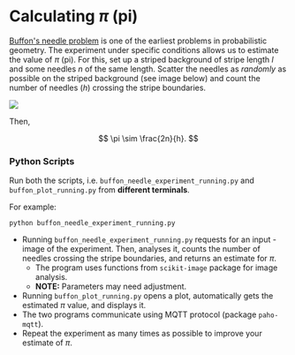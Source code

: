 # Calculating $\pi$ (pi) 
[Buffon's needle problem](https://en.wikipedia.org/wiki/Buffon%27s_needle_problem) is one of the earliest problems in probabilistic geometry. The experiment under specific conditions allows us to estimate the value of $\pi$ (pi). 
For this, set up a striped background of stripe length $l$ and some needles $n$ of the same length. Scatter the needles as _randomly_ as possible on the striped background (see image below) and count the number of needles (_h_) crossing the stripe boundaries.

![](example_image.jpg)

Then,

$$
\pi \sim \frac{2n}{h}.
$$

### Python Scripts

Run both the scripts, i.e. ```buffon_needle_experiment_running.py``` and ```buffon_plot_running.py``` from **different terminals**.

For example:

```console
python buffon_needle_experiment_running.py
```

- Running ```buffon_needle_experiment_running.py``` requests for an input - image of the experiment. Then, analyses it, counts the number of needles crossing the stripe boundaries, and returns an estimate for $\pi$.
    - The program uses functions from ```scikit-image``` package for image analysis.
    - **NOTE:** Parameters may need adjustment. 
- Running ```buffon_plot_running.py``` opens a plot, automatically gets the estimated $\pi$ value, and displays it.
- The two programs communicate using MQTT protocol (package ```paho-mqtt```).
- Repeat the experiment as many times as possible to improve your estimate of $\pi$.


